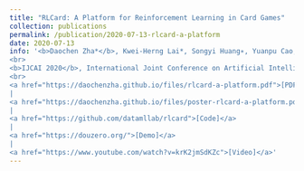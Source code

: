 ```yaml
---
title: "RLCard: A Platform for Reinforcement Learning in Card Games"
collection: publications
permalink: /publication/2020-07-13-rlcard-a-platform
date: 2020-07-13
info: '<b>Daochen Zha*</b>, Kwei-Herng Lai*, Songyi Huang∗, Yuanpu Cao, Keerthana Reddy, Juan Vargas, Alex Nguyen, Ruzhe Wei, Junyu Guo, and Xia Hu
<br>
<b>IJCAI 2020</b>, International Joint Conference on Artificial Intelligence, demo track
<br>
<a href="https://daochenzha.github.io/files/rlcard-a-platform.pdf">[PDF]</a>
|
<a href="https://daochenzha.github.io/files/poster-rlcard-a-platform.pdf">[Poster]</a>
|
<a href="https://github.com/datamllab/rlcard">[Code]</a>
|
<a href="https://douzero.org/">[Demo]</a>
|
<a href="https://www.youtube.com/watch?v=krK2jmSdKZc">[Video]</a>'
---
```

